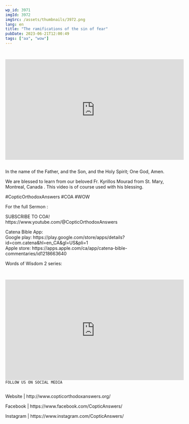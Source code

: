 ```yaml
---
wp_id: 3971
imgId: 3972
imgSrc: /assets/thumbnails/3972.png
lang: en
title: "The ramifications of the sin of fear"
pubDate: 2023-06-21T12:00:49
tags: ["aa", "wow"]
---
```


<!-- page: 6 -->

<p><code></p>
<div class="video-container">
<iframe loading="lazy" width="560" height="315" src="https://www.youtube.com/embed/m5c4uyX996o?si=oG9-e2x5RVjnxeYg" title="YouTube video player" frameborder="0" allow="accelerometer; autoplay; clipboard-write; encrypted-media; gyroscope; picture-in-picture; web-share" allowfullscreen></iframe>
</div>
<p></code></p>
<p>In the name of the Father, and the Son, and the Holy Spirit; One God, Amen.</p>
<p>We are blessed to learn from our beloved Fr. Kyrillos Mourad from St. Mary, Montreal, Canada . This video is of course used with his blessing.</p>
<p>#CopticOrthodoxAnswers​ #COA​ #WOW​</p>
<p>For the full Sermon :</p>
<p>SUBSCRIBE TO COA!<br />
https://www.youtube.com/@CopticOrthodoxAnswers</p>
<p>Catena Bible App:<br />
Google play: https://play.google.com/store/apps/details?id=com.catena&hl=en_CA&gl=US&pli=1<br />
Apple store: https://apps.apple.com/ca/app/catena-bible-commentaries/id1218663640</p>
<p>Words of Wisdom 2 series:<br />
<code></p>
<div class="video-container">
<iframe loading="lazy" width="560" height="315" src="https://www.youtube.com/embed/videoseries?si=xeWJblP7jdcW7nFx&amp;list=PLA20bNyz8F1DWwPAaKKwnEtNmB4URhPL4" title="YouTube video player" frameborder="0" allow="accelerometer; autoplay; clipboard-write; encrypted-media; gyroscope; picture-in-picture; web-share" allowfullscreen></iframe>FOLLOW US ON SOCIAL MEDIA
</div>
<p></code></p>
<p>Website | http://www.copticorthodoxanswers.org/​</p>
<p>Facebook | https://www.facebook.com/CopticAnswers/​</p>
<p>Instagram | https://www.instagram.com/CopticAnswers/</p>
